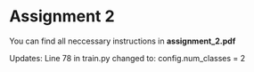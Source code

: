 # Assignment 2
 
You can find all neccessary instructions in **assignment_2.pdf**

Updates: Line 78 in train.py changed to: config.num_classes = 2
